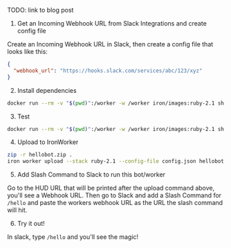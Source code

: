 
TODO: link to blog post

1) Get an Incoming Webhook URL from Slack Integrations and create config file

Create an Incoming Webhook URL in Slack, then create a config file that looks like this:

```json
{
  "webhook_url": "https://hooks.slack.com/services/abc/123/xyz"
}
```

2) Install dependencies

```sh
docker run --rm -v "$(pwd)":/worker -w /worker iron/images:ruby-2.1 sh -c 'bundle install --standalone'
```

3) Test

```sh
docker run --rm -v "$(pwd)":/worker -w /worker iron/images:ruby-2.1 sh -c 'ruby hellobot.rb -payload slack.payload -config config.json'
```

4) Upload to IronWorker

```sh
zip -r hellobot.zip .
iron worker upload --stack ruby-2.1 --config-file config.json hellobot.zip ruby hellobot.rb
```

5) Add Slash Command to Slack to run this bot/worker

Go to the HUD URL that will be printed after the upload command above, you'll see a Webhook URL. 
Then go to Slack and add a Slash Command for `/hello` and paste the workers webhook URL as the URL the 
slash command will hit. 

6) Try it out!

In slack, type `/hello` and you'll see the magic!


